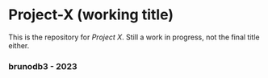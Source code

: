 # Project-X (working title)

This is the repository for _Project X_. Still a work in progress, not the final title either.

### brunodb3 - 2023

